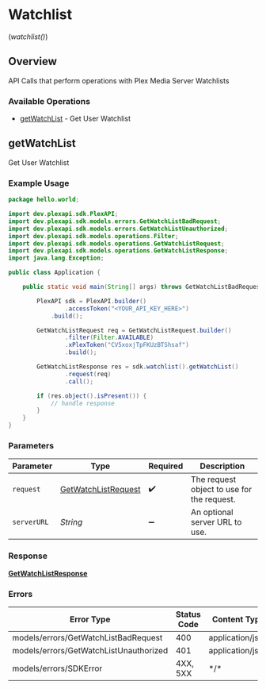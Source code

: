 # Watchlist
(*watchlist()*)

## Overview

API Calls that perform operations with Plex Media Server Watchlists


### Available Operations

* [getWatchList](#getwatchlist) - Get User Watchlist

## getWatchList

Get User Watchlist

### Example Usage

```java
package hello.world;

import dev.plexapi.sdk.PlexAPI;
import dev.plexapi.sdk.models.errors.GetWatchListBadRequest;
import dev.plexapi.sdk.models.errors.GetWatchListUnauthorized;
import dev.plexapi.sdk.models.operations.Filter;
import dev.plexapi.sdk.models.operations.GetWatchListRequest;
import dev.plexapi.sdk.models.operations.GetWatchListResponse;
import java.lang.Exception;

public class Application {

    public static void main(String[] args) throws GetWatchListBadRequest, GetWatchListUnauthorized, Exception {

        PlexAPI sdk = PlexAPI.builder()
                .accessToken("<YOUR_API_KEY_HERE>")
            .build();

        GetWatchListRequest req = GetWatchListRequest.builder()
                .filter(Filter.AVAILABLE)
                .xPlexToken("CV5xoxjTpFKUzBTShsaf")
                .build();

        GetWatchListResponse res = sdk.watchlist().getWatchList()
                .request(req)
                .call();

        if (res.object().isPresent()) {
            // handle response
        }
    }
}
```

### Parameters

| Parameter                                                             | Type                                                                  | Required                                                              | Description                                                           |
| --------------------------------------------------------------------- | --------------------------------------------------------------------- | --------------------------------------------------------------------- | --------------------------------------------------------------------- |
| `request`                                                             | [GetWatchListRequest](../../models/operations/GetWatchListRequest.md) | :heavy_check_mark:                                                    | The request object to use for the request.                            |
| `serverURL`                                                           | *String*                                                              | :heavy_minus_sign:                                                    | An optional server URL to use.                                        |

### Response

**[GetWatchListResponse](../../models/operations/GetWatchListResponse.md)**

### Errors

| Error Type                             | Status Code                            | Content Type                           |
| -------------------------------------- | -------------------------------------- | -------------------------------------- |
| models/errors/GetWatchListBadRequest   | 400                                    | application/json                       |
| models/errors/GetWatchListUnauthorized | 401                                    | application/json                       |
| models/errors/SDKError                 | 4XX, 5XX                               | \*/\*                                  |